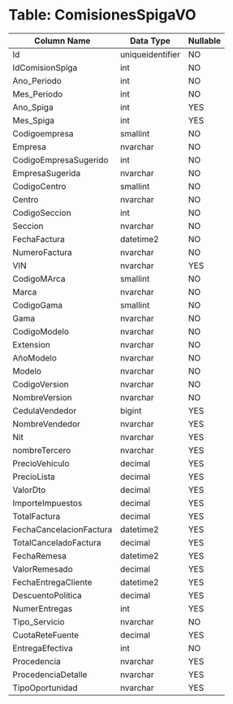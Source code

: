 # Table: ComisionesSpigaVO

| Column Name | Data Type | Nullable |
|-------------|-----------|----------|
| Id | uniqueidentifier | NO |
| IdComisionSpiga | int | NO |
| Ano_Periodo | int | NO |
| Mes_Periodo | int | NO |
| Ano_Spiga | int | YES |
| Mes_Spiga | int | YES |
| Codigoempresa | smallint | NO |
| Empresa | nvarchar | NO |
| CodigoEmpresaSugerido | int | NO |
| EmpresaSugerida | nvarchar | NO |
| CodigoCentro | smallint | NO |
| Centro | nvarchar | NO |
| CodigoSeccion | int | NO |
| Seccion | nvarchar | NO |
| FechaFactura | datetime2 | NO |
| NumeroFactura | nvarchar | NO |
| VIN | nvarchar | YES |
| CodigoMArca | smallint | NO |
| Marca | nvarchar | NO |
| CodigoGama | smallint | NO |
| Gama | nvarchar | NO |
| CodigoModelo | nvarchar | NO |
| Extension | nvarchar | NO |
| AñoModelo | nvarchar | NO |
| Modelo | nvarchar | NO |
| CodigoVersion | nvarchar | NO |
| NombreVersion | nvarchar | NO |
| CedulaVendedor | bigint | YES |
| NombreVendedor | nvarchar | YES |
| Nit | nvarchar | YES |
| nombreTercero | nvarchar | YES |
| PrecioVehiculo | decimal | YES |
| PrecioLista | decimal | YES |
| ValorDto | decimal | YES |
| ImporteImpuestos | decimal | YES |
| TotalFactura | decimal | YES |
| FechaCancelacionFactura | datetime2 | YES |
| TotalCanceladoFactura | decimal | YES |
| FechaRemesa | datetime2 | YES |
| ValorRemesado | decimal | YES |
| FechaEntregaCliente | datetime2 | YES |
| DescuentoPolitica | decimal | YES |
| NumerEntregas | int | YES |
| Tipo_Servicio | nvarchar | NO |
| CuotaReteFuente | decimal | YES |
| EntregaEfectiva | int | NO |
| Procedencia | nvarchar | YES |
| ProcedenciaDetalle | nvarchar | YES |
| TipoOportunidad | nvarchar | YES |
